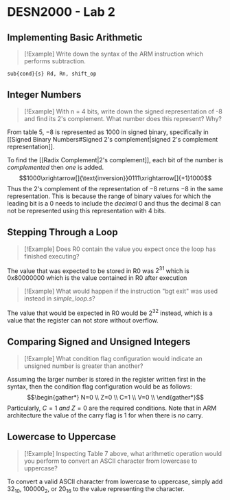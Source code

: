 # DESN2000 - Lab 2
## Implementing Basic Arithmetic
>[!Example] Write down the syntax of the ARM instruction which performs subtraction.
```armasm
sub{cond}{s} Rd, Rn, shift_op
```
## Integer Numbers
>[!Example] With n = 4 bits, write down the signed representation of -8 and find its 2's complement. What number does this represent? Why?

From table 5, $-8$ is represented as $1000$ in signed binary, specifically in [[Signed Binary Numbers#Signed 2's complement|signed 2's complement representation]].

To find the [[Radix Complement|2's complement]], each bit of the number is *complemented* then *one* is added.
$$1000\xrightarrow[]{\text{inversion}}0111\xrightarrow[]{+1}1000$$
Thus the 2's complement of the representation of $-8$ returns $-8$ in the same representation. This is because the range of binary values for which the leading bit is a $0$ needs to include the *decimal* $0$ and thus the decimal $8$ can not be represented using this representation with $4$ bits.

## Stepping Through a Loop
>[!Example] Does R0 contain the value you expect once the loop has finished executing?

The value that was expected to be stored in R0 was $2^{31}$ which is 0x80000000 which is the value contained in R0 after execution

>[!Example] What would happen if the instruction "bgt exit" was used instead in *simple_loop.s*?

The value that would be expected in R0 would be $2^{32}$ instead, which is a value that the register can not store without overflow.

## Comparing Signed and Unsigned Integers
>[!Example] What condition flag configuration would indicate an unsigned number is greater than another?

Assuming the larger number is stored in the register written first in the syntax, then the condition flag configuration would be as follows:
$$\begin{gather*}
N=0 \\
Z=0 \\
C=1 \\
V=0 \\
\end{gather*}$$
Particularly, $C=1$ *and* $Z=0$ are the required conditions. Note that in ARM architecture the value of the carry flag is $1$ for when there is *no* carry.

## Lowercase to Uppercase
>[!Example] Inspecting Table 7 above, what arithmetic operation would you perform to convert an ASCII character from lowercase to uppercase?

To convert a valid ASCII character from lowercase to uppercase, simply add $32_{10}$, $100000_{2}$, or $20_{16}$ to the value representing the character.